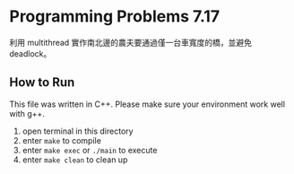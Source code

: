 # Programming Problems 7.17
利用 multithread 實作南北邊的農夫要通過僅一台車寬度的橋，並避免 deadlock。

## How to Run
This file was written in C++. Please make sure your environment work well with g++.

1. open terminal in this directory
2. enter `make` to compile
3. enter `make exec` or `./main` to execute
4. enter `make clean` to clean up